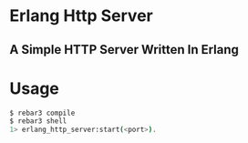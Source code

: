 # Erlang Http Server
## A Simple HTTP Server Written In Erlang

# Usage
```bash
$ rebar3 compile
$ rebar3 shell
1> erlang_http_server:start(<port>).
```